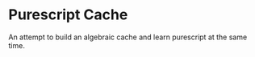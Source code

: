 
# Purescript Cache

An attempt to build an algebraic cache and learn purescript at the same time.

